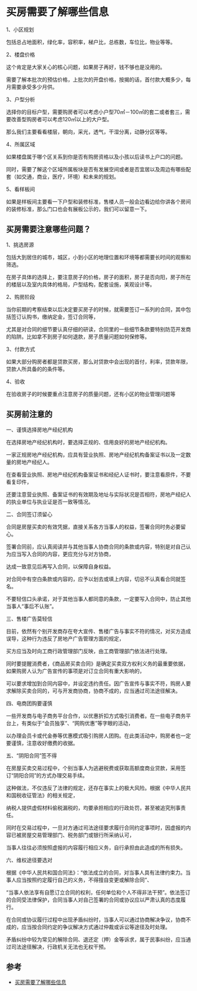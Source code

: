 # 买房需要了解哪些信息

1、小区规划

包括总占地面积，绿化率，容积率，梯户比，总栋数，车位比，物业等等。

2、楼盘价格

这个肯定是大家关心的核心问题，如果房子再好，钱不够也是没用的。

需要了解本批次的预估价格，上批次的开盘价格，按揭的话，首付款大概多少，每月需要承受多少月供。

3、户型分析

选择你的目标户型，需要购房者可以考虑小户型70㎡－100㎡的套二或者套三，需要改善型购房者可以考虑120㎡以上的大户型。

那么我们主要看看楼层，朝向，采光，透气，干湿分离，动静分区等等。

4、所属区域

如果楼盘属于哪个区关系到你是否有购房资格以及小孩以后读书上户口的问题。

同时，需要了解这个区域所属板块是否有发展空间或者是否宜居以及周边有哪些配套（如交通，商业，医疗，环境）和未来的规划。

5、看样板间

如果是样板间主要看一下户型和装修标准，售楼人员一般会边看边给你讲各个房间的装修标准，那么门口也会有展板公示的，我们可以留意一下。

## 买房需要注意哪些问题？

1、挑选房源

包括大到居住的城市，城区，小到小区的地理位置和环境等都需要长时间的观察和筛选。

在房子具体的选择上，要注意房子的价格，房子的面积，房子是否向阳，房子所在的楼层以及室内具体的格局，户型结构，配套设施，美观设计等。

2、购房阶段

当你前期的考察结束以后决定要买房子的时候，就需要签订一系列的合同，其中包括签订认购书，缴纳定金，签订合同等，

尤其是对合同的细节要认真仔细的研读，合同里的一些细节条款要特别防范开发商的陷阱。比如拿不到房子如何退款，房子质量问题如何保修等。

3、付款方式

如果大部分购房者都是贷款买房，那么对贷款中会出现的首付，利率，贷款年限，贷款人所具备的的条件等。

4、验收

在验收房子的时候要重点注意房子的质量问题，还有小区的物业管理问题等

## 买房前注意的

一、谨慎选择房地产经纪机构

在选择房地产经纪机构时，要选择正规的、信用良好的房地产经纪机构。

一家正规房地产经纪机构，应具有营业执照、房地产经纪机构备案证书以及一定数量的房地产经纪人。

在查看营业执照、房地产经纪机构备案证书和经纪人证书时，要注意看原件，不要看复印件，

还要注意营业执照、备案证书的有效期及地址与实际状况是否相符，房地产经纪人的执业单位与执业证是否一致等情况。

二、合同签订须留心

合同是房屋买卖的有效凭据，直接关系各方当事人的权益，签署合同时务必要留心。

签署合同前，应认真阅读并与其他当事人协商合同的条款或内容，特别是对自己认为应当写入合同的内容，更应充分与对方协商，

达成一致意见后再写入合同，以保障自身权益。

对合同中有空白条款或内容的，应予以划去或填上内容，切忌不认真看合同就签名。

不要轻信口头承诺，对于其他当事人都同意的条款，一定要写入合同中，防止其他当事人“事后不认账”。

三、售楼广告莫轻信

目前，依然有个别开发商存在夸大宣传、售楼广告与事实不符的情况，对买方造成误导，这种行为违反了房地产广告管理方面的规定，

买方应当及时向工商行政管理部门反映，由工商管理部门依法进行处理。

同时要提醒消费者，《商品房买卖合同》是确定买卖双方权利义务的最重要依据，如果购房人认为广告宣传的事项是对订立合同有重大影响的，

可以要求增加到合同内容中，并设定违约责任。因广告宣传与事实不符，购房人要求解除买卖合同的，可与开发商协商，协商不成的，应当通过司法途径解决。

四、电商团购要谨慎

一些开发商与电子商务平台合作，以优惠折扣方式吸引消费者。在一些电子商务平台上，有类似于“会员独享”、“网购优惠”等字眼的活动，

以办理会员卡或代金券等优惠模式吸引购房人团购。在此类活动中，购房者也一定要谨慎，注意收好缴费的收据。

五、“阴阳合同”签不得

在房屋买卖交易过程中，个别当事人为逃避税费或获取高额度商业贷款，采用签订“阴阳合同”的方式办理交易手续。

这种做法，不仅违反了法律的规定，还存在事实上的极大风险。根据《中华人民共和国税收征管法》的相关规定，

纳税人提供虚假材料偷税漏税的，均要承担相应的行政处罚，甚至被追究刑事责任。

同时在交易过程中，一旦对方通过司法途径要求履行合同约定事项时，因虚报的内容已被房屋交易管理部门、税务部门或银行所采纳认可，

当事人往往必须按照虚报的内容履行相应义务，自行承担由此造成的所有损失。

六、维权途径要选对

根据《中华人民共和国合同法》：“依法成立的合同，对当事人具有法律约束力。当事人应当按照约定履行自己的义务，不得擅自变更或解除合同”、

“当事人依法享有自愿订立合同的权利，任何单位和个人不得非法干预”。依法签订的合同受法律保护，合同当事人对自己签署的合同或协议应以严肃认真的态度履行。

在合同或协议履行过程中出现矛盾纠纷时，当事人可以通过协商解决争议，协商不成的，应当按合同约定的争议解决方式通过仲裁或诉讼等途径及时处理。

矛盾纠纷中较为常见的解除合同、退还定（押）金等诉求，属于民事纠纷，应当通过司法途径解决，行政机关无法也无权干预。

## 参考

- [买房需要了解哪些信息](http://zhishi.fang.com/xf/qg_466771.html)
